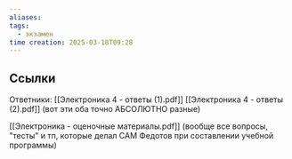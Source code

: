 ```yaml
---
aliases: 
tags:
  - экзамен
time creation: 2025-03-18T09:28
---
```



## Ссылки

Ответники:
[[Электроника 4 - ответы (1).pdf]]
[[Электроника 4 - ответы (2).pdf]] (вот эти оба точно АБСОЛЮТНО разные)

[[Электроника - оценочные материалы.pdf]]  (вообще все вопросы, "тесты" и тп, которые делал САМ Федотов при составлении учебной программы)